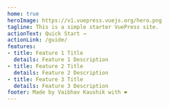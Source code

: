 ```yaml
---
home: true
heroImage: https://v1.vuepress.vuejs.org/hero.png
tagline: This is a simple starter VuePress site.
actionText: Quick Start →
actionLink: /guide/
features:
- title: Feature 1 Title
  details: Feature 1 Description
- title: Feature 2 Title
  details: Feature 2 Description
- title: Feature 3 Title
  details: Feature 3 Description
footer: Made by Vaibhav Kaushik with ❤️
---
```

